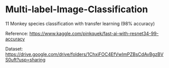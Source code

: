 # Multi-label-Image-Classification
11 Monkey species classification with transfer learning (98% accuracy)

Reference: https://www.kaggle.com/pinkquek/fast-ai-with-resnet34-99-accuracy


Dataset: https://drive.google.com/drive/folders/1ChxiFOC4EfVwImPZBsCdAvBgzBVS0uft?usp=sharing
